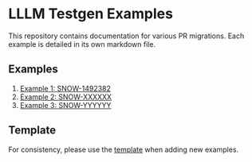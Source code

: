 # LLLM Testgen Examples

This repository contains documentation for various PR migrations. Each example is detailed in its own markdown file.

## Examples

1. [Example 1: SNOW-1492382](./examples/SNOW-1492382/README.md)
2. [Example 2: SNOW-XXXXXX](./example-SNOW-XXXXXX.md)
3. [Example 3: SNOW-YYYYYY](./example-SNOW-YYYYYY.md)

## Template

For consistency, please use the [template](./template.md) when adding new examples.